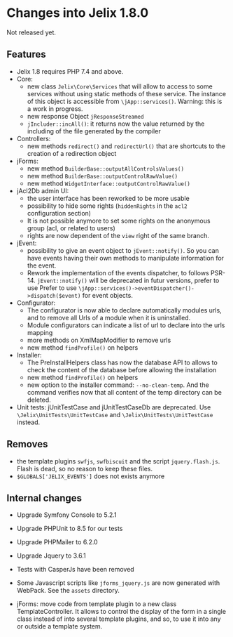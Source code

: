 Changes into Jelix 1.8.0
========================

Not released yet.


Features
--------

* Jelix 1.8 requires PHP 7.4 and above.
* Core: 
  * new class `Jelix\Core\Services` that will allow to access to some services without using static methods of these service.
    The instance of this object is accessible from `\jApp::services()`.
    Warning: this is a work in progress.  
  * new response Object  `jResponseStreamed`
  * `jIncluder::incAll()`: it returns now the value returned by the including of the file generated by the compiler
* Controllers:
  * new methods `redirect()` and `redirectUrl()` that are shortcuts to the creation of a redirection object
* jForms:
  * new method `BuilderBase::outputAllControlsValues()`
  * new method `BuilderBase::outputControlRawValue()`
  * new method `WidgetInterface::outputControlRawValue()`
* jAcl2Db admin UI: 
  * the user interface has been reworked to be more usable
  * possibility to hide some rights (`hiddenRights` in 
    the `acl2` configuration section)
  * It is not possible anymore to set some rights on the anonymous group (acl, or related to users)
  * rights are now dependent of the `view` right of the same branch.
* jEvent:
  * possibility to give an event object to `jEvent::notify()`. So you can have events having their own methods to manipulate
    information for the event.
  * Rework the implementation of the events dispatcher, to follows PSR-14. `jEvent::notify()`
    will be deprecated in futur versions, prefer to use Prefer to use `\jApp::services()->eventDispatcher()->dispatch($event)` for event objects. 
* Configurator:
  * The configurator is now able to declare automatically modules urls, and to remove
    all Urls of a module when it is uninstalled.
  * Module configurators can indicate a list of url to declare into the urls mapping 
  * more methods on XmlMapModifier to remove urls
  * new method `findProfile()` on helpers
* Installer:
  * The PreInstallHelpers class has now the database API to allows to check the
    content of the database before allowing the installation
  * new method `findProfile()` on helpers
  * new option to the installer command: `--no-clean-temp`. And the command verifies now that
    all content of the temp directory can be deleted.
* Unit tests: jUnitTestCase and jUnitTestCaseDb are deprecated. Use  
  `\Jelix\UnitTests\UnitTestCase` and `\Jelix\UnitTests\UnitTestCase` instead.


Removes
-------

* the template plugins `swfjs`, `swfbiscuit` and the script `jquery.flash.js`. Flash is dead, so no reason to keep these files.
* `$GLOBALS['JELIX_EVENTS']` does not exists anymore

Internal changes
----------------

* Upgrade Symfony Console to 5.2.1
* Upgrade PHPUnit to 8.5 for our tests
* Upgrade PHPMailer to 6.2.0
* Upgrade Jquery to 3.6.1
* Tests with CasperJs have been removed
* Some Javascript scripts like `jforms_jquery.js` are now generated with WebPack. See the `assets` directory.

* jForms: move code from template plugin to a new class TemplateController.
  It allows to control the display of the form in a single class
  instead of into several template plugins, and so, to use it into any or 
  outside a template system.
